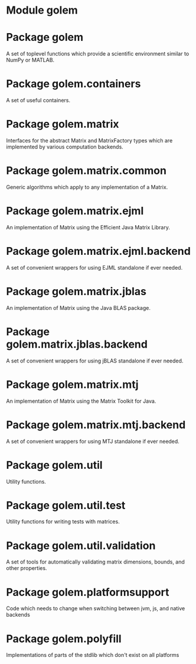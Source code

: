 # Module golem
# Package golem
A set of toplevel functions which provide a scientific environment similar to NumPy or MATLAB.
# Package golem.containers
A set of useful containers.
# Package golem.matrix
Interfaces for the abstract Matrix and MatrixFactory types which are implemented by various computation backends.
# Package golem.matrix.common
Generic algorithms which apply to any implementation of a Matrix.
# Package golem.matrix.ejml
An implementation of Matrix using the Efficient Java Matrix Library.
# Package golem.matrix.ejml.backend
A set of convenient wrappers for using EJML standalone if ever needed.
# Package golem.matrix.jblas
An implementation of Matrix using the Java BLAS package.
# Package golem.matrix.jblas.backend
A set of convenient wrappers for using jBLAS standalone if ever needed.
# Package golem.matrix.mtj
An implementation of Matrix using the Matrix Toolkit for Java.
# Package golem.matrix.mtj.backend
A set of convenient wrappers for using MTJ standalone if ever needed.
# Package golem.util
Utility functions.
# Package golem.util.test
Utility functions for writing tests with matrices.
# Package golem.util.validation
A set of tools for automatically validating matrix dimensions, bounds, and other properties.
# Package golem.platformsupport
Code which needs to change when switching between jvm, js, and native backends
# Package golem.polyfill
Implementations of parts of the stdlib which don't exist on all platforms